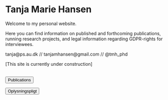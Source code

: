 # Tanja Marie Hansen

<p>Welcome to my personal website.</p>
<p>Here you can find information on published and forthcoming publications, running research projects, and legal information regarding GDPR-rights for interviewees.</p>

<p>tanja@ps.au.dk // tanjamhansen@gmail.com // @tmh_phd</p>

[This site is currently under construction]<br>
</br>


<form method="GET" action="TanjaMHansen.github.io/about">
    <button type="submit">Publications</button>
</form> 

<form method="GET" action="TanjaMHansen.github.io/oplysningspligt">
    <button type="submit">Oplysningspligt</button>
</form> 
